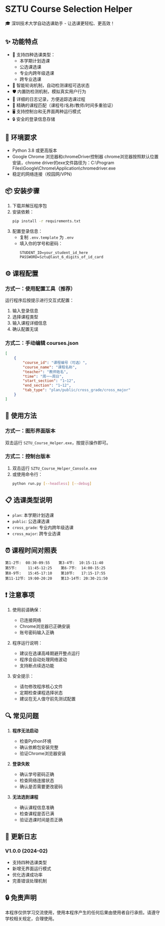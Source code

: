 # SZTU Course Selection Helper

🎓 深圳技术大学自动选课助手 - 让选课更轻松、更高效！

## ✨ 功能特点

- 🚀 支持四种选课类型：
  - 本学期计划选课
  - 公选课选课
  - 专业内跨年级选课
  - 跨专业选课
- 🔄 智能轮询机制，自动检测课程可选状态
- 🛡️ 内置防检测机制，模拟真实用户行为
- 📝 详细的日志记录，方便追踪选课过程
- 🎯 精确的课程匹配（课程号/名称/教师/时间多重验证）
- 🖥️ 支持控制台和无界面两种运行模式
- 🔒 安全的登录信息存储

## 🔧 环境要求

- Python 3.8 或更高版本
- Google Chrome 浏览器和chromeDriver控制器
   chrome浏览器按照默认位置安装，chrome driver的exe文件路径为：C:\Program Files\Google\Chrome\Application\chromedriver.exe
- 稳定的网络连接（校园网/VPN）

## 📦 安装步骤

1. 下载并解压程序包
2. 安装依赖：
   ```bash
   pip install -r requirements.txt
   ```
3. 配置登录信息：
   - 复制 `.env.template` 为 `.env`
   - 填入你的学号和密码：
     ```
     STUDENT_ID=your_student_id_here
     PASSWORD=Sztu@last_6_digits_of_id_card
     ```

## ⚙️ 课程配置

### 方式一：使用配置工具（推荐）

运行程序后按提示进行交互式配置：
1. 输入登录信息
2. 选择课程类型
3. 输入课程详细信息
4. 确认配置无误

### 方式二：手动编辑 courses.json

```json
[
    {
        "course_id": "课程编号（可选）",
        "course_name": "课程名称",
        "teacher": "教师姓名",
        "time": "周一~周日",
        "start_section": "1~12",
        "end_section": "1~12",
        "tab_type": "plan/public/cross_grade/cross_major"
    }
]
```

## 🚀 使用方法

### 方式一：图形界面版本

双击运行 `SZTU_Course_Helper.exe`，按提示操作即可。

### 方式二：控制台版本

1. 双击运行 `SZTU_Course_Helper_Console.exe`
2. 或使用命令行：
   ```bash
   python run.py [--headless] [--debug]
   ```

## 📋 选课类型说明

- `plan`: 本学期计划选课
- `public`: 公选课选课
- `cross_grade`: 专业内跨年级选课
- `cross_major`: 跨专业选课

## ⏰ 课程时间对照表

```
第1-2节:  08:30-09:55    第3-4节:  10:15-11:40
第5节:     11:45-12:25    第6-7节:  14:00-15:25
第8-9节:   15:45-17:10    第10节:   17:15-17:55
第11-12节: 19:00-20:20    第13-14节: 20:30-21:50
```

## ❗ 注意事项

1. 使用前请确保：
   - 已连接网络
   - Chrome浏览器已正确安装
   - 账号密码输入正确
   
2. 程序运行说明：
   - 建议在选课高峰期避开整点运行
   - 程序会自动处理网络波动
   - 支持断点续选功能
   
3. 安全提示：
   - 请勿修改程序核心文件
   - 定期检查课程选择状态
   - 建议在无人值守前先测试配置

## 🔍 常见问题

1. **程序无法启动**
   - 检查Python环境
   - 确认依赖包安装完整
   - 验证Chrome浏览器安装

2. **登录失败**
   - 确认学号密码正确
   - 检查网络连接状态
   - 确认是否需要更改密码

3. **无法选到课程**
   - 确认课程信息准确
   - 检查课程是否已满
   - 验证选课时间是否正确

## 📝 更新日志

### V1.0.0 (2024-02)
- 支持四种选课类型
- 新增无界面运行模式
- 优化选课成功率
- 完善错误处理机制

## 🔒 免责声明

本程序仅供学习交流使用，使用本程序产生的任何后果由使用者自行承担。请遵守学校相关规定，合理使用。 